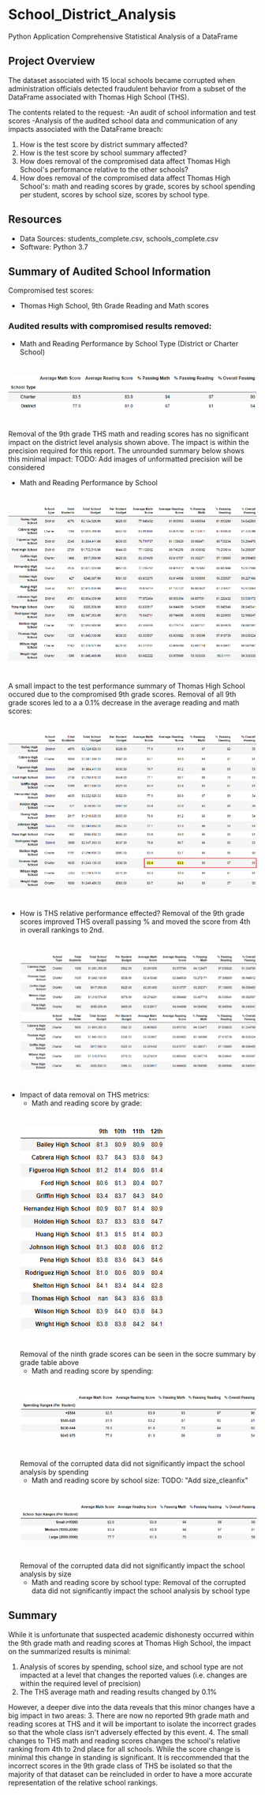 # School_District_Analysis
Python Application
Comprehensive Statistical Analysis of a DataFrame

## Project Overview
The dataset associated with 15 local schools became corrupted when administration officials detected fraudulent behavior from a subset of the DataFrame associated with Thomas High School (THS). 

The contents related to the request: 
-An audit of school information and test scores
-Analysis of the audited school data and communication of any impacts associated with the DataFrame breach:

1. How is the test score by district summary affected? 
2. How is the test score by school summary affected?
3. How does removal of the compromised data affect Thomas High School's performance relative to the other schools?
4. How does removal of the compromised data affect Thomas High School's: math and reading scores by grade, scores by school spending per student, scores by school size, scores by school type.

## Resources
- Data Sources: students_complete.csv, schools_complete.csv
- Software: Python 3.7

## Summary of Audited School Information
Compromised test scores:
- Thomas High School, 9th Grade Reading and Math scores
### Audited results with compromised results removed:
- Math and Reading Performance by School Type (District or Charter School)
#
![Math and Reading Performance by School Type](https://github.com/zborglin/School_District_Analysis/blob/main/Resources/district_cleanfix.png)
#
  Removal of the 9th grade THS math and reading scores has no significant impact on the district level analysis shown above. The impact is within the precision required for this report. The unrounded summary below shows this minimal impact:
  TODO: Add images of unformatted 
  precision will be considered
- Math and Reading Performance by School
#
![Math and Reading Performance by School](https://github.com/zborglin/School_District_Analysis/blob/main/Resources/school_summary_cleanfix_unformatted.png)
#
  A small impact to the test performance summary of Thomas High School occured due to the compromised 9th grade scores. Removal of all 9th grade scores led to a a 0.1% decrease in the average reading and math scores:
  #
![Highlight Impact of Score Removal](https://github.com/zborglin/School_District_Analysis/blob/main/Resources/school_THS_highlight.png)
#
- How is THS relative performance effected?
  Removal of the 9th grade scores improved THS overall passing % and moved the score from 4th in overall rankings to 2nd.
  #
  ![Top 5 Schools Before Data Removal](https://github.com/zborglin/School_District_Analysis/blob/main/Resources/Top5_bad.png)
  ![Top 5 Schools After Data Removal](https://github.com/zborglin/School_District_Analysis/blob/main/Resources/Top5_cleanfix.png)
  #
- Impact of data removal on THS metrics:
  - Math and reading score by grade:
  #
  ![Math and reading score by grade](https://github.com/zborglin/School_District_Analysis/blob/main/Resources/grade_cleanfix.png)
  #
  Removal of the ninth grade scores can be seen in the socre summary by grade table above
  - Math and reading score by spending:
  #
  ![Math and reading score by spending](https://github.com/zborglin/School_District_Analysis/blob/main/Resources/spending_cleanfix.png)
  #
  Removal of the corrupted data did not significantly impact the school analysis by spending
  - Math and reading score by school size:
  TODO: "Add size_cleanfix"
  #
  ![Math and reading score by school size](https://github.com/zborglin/School_District_Analysis/blob/main/Resources/size_cleanfix.png)
  #
  Removal of the corrupted data did not significantly impact the school analysis by size
  - Math and reading score by school type:
  Removal of the corrupted data did not significantly impact the school analysis by school type
## Summary
While it is unfortunate that suspected academic dishonesty occurred within the 9th grade math and reading scores at Thomas High School, the impact on the summarized results is minimal:
1. Analysis of scores by spending, school size, and school type are not impacted at a level that changes the reported values (i.e. changes are within the required level of precision)
2. The THS average math and reading results changed by 0.1%

However, a deeper dive into the data reveals that this minor changes have a big impact in two areas:
3. There are now no reported 9th grade math and reading scores at THS and it will be important to isolate the incorrect grades so that the whole class isn't adversely effected by this event.
4. The small changes to THS math and reading scores changes the school's relative ranking from 4th to 2nd place for all schools. While the score change is minimal this change in standing is significant. It is reccommended that the incorrect scores in the 9th grade class of THS be isolated so that the majority of that dataset can be reincluded in order to have a more accurate representation of the relative school rankings.